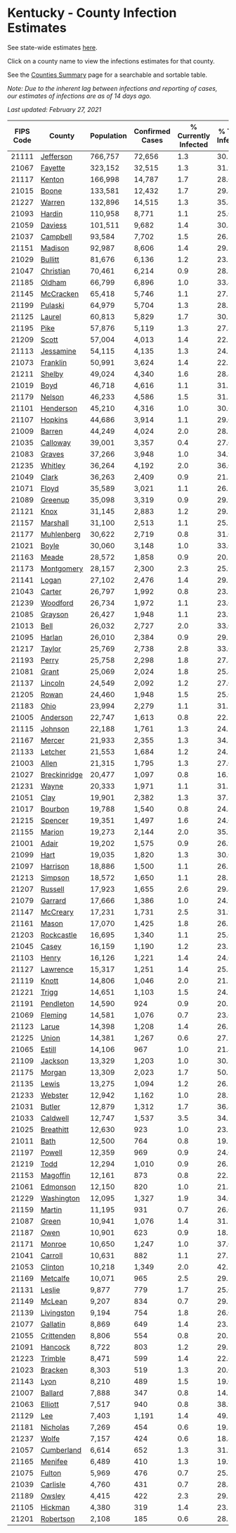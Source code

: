 # Kentucky - County Infection Estimates

See state-wide estimates [here](/infections/us-ky).

Click on a county name to view the infections estimates for that county.

See the [Counties Summary](/infections/summary-counties) page for a searchable and sortable table.

*Note: Due to the inherent lag between infections and reporting of cases, our estimates of infections are as of 14 days ago.*

*Last updated: February 27, 2021*

|   FIPS Code |                       County |   Population |   Confirmed Cases |   % Currently Infected |   % Total Infected |
|-------------|------------------------------|--------------|-------------------|------------------------|--------------------|
|       21111 |       [Jefferson](jefferson) |      766,757 |            72,656 |                    1.3 |               30.5 |
|       21067 |           [Fayette](fayette) |      323,152 |            32,515 |                    1.3 |               31.9 |
|       21117 |             [Kenton](kenton) |      166,998 |            14,787 |                    1.7 |               28.6 |
|       21015 |               [Boone](boone) |      133,581 |            12,432 |                    1.7 |               29.8 |
|       21227 |             [Warren](warren) |      132,896 |            14,515 |                    1.3 |               35.8 |
|       21093 |             [Hardin](hardin) |      110,958 |             8,771 |                    1.1 |               25.0 |
|       21059 |           [Daviess](daviess) |      101,511 |             9,682 |                    1.4 |               30.8 |
|       21037 |         [Campbell](campbell) |       93,584 |             7,702 |                    1.5 |               26.3 |
|       21151 |           [Madison](madison) |       92,987 |             8,606 |                    1.4 |               29.3 |
|       21029 |           [Bullitt](bullitt) |       81,676 |             6,136 |                    1.2 |               23.7 |
|       21047 |       [Christian](christian) |       70,461 |             6,214 |                    0.9 |               28.3 |
|       21185 |             [Oldham](oldham) |       66,799 |             6,896 |                    1.0 |               33.4 |
|       21145 |       [McCracken](mccracken) |       65,418 |             5,746 |                    1.1 |               27.7 |
|       21199 |           [Pulaski](pulaski) |       64,979 |             5,704 |                    1.3 |               28.2 |
|       21125 |             [Laurel](laurel) |       60,813 |             5,829 |                    1.7 |               30.2 |
|       21195 |                 [Pike](pike) |       57,876 |             5,119 |                    1.3 |               27.8 |
|       21209 |               [Scott](scott) |       57,004 |             4,013 |                    1.4 |               22.2 |
|       21113 |       [Jessamine](jessamine) |       54,115 |             4,135 |                    1.3 |               24.2 |
|       21073 |         [Franklin](franklin) |       50,991 |             3,624 |                    1.4 |               22.7 |
|       21211 |             [Shelby](shelby) |       49,024 |             4,340 |                    1.6 |               28.4 |
|       21019 |                 [Boyd](boyd) |       46,718 |             4,616 |                    1.1 |               31.5 |
|       21179 |             [Nelson](nelson) |       46,233 |             4,586 |                    1.5 |               31.3 |
|       21101 |       [Henderson](henderson) |       45,210 |             4,316 |                    1.0 |               30.6 |
|       21107 |           [Hopkins](hopkins) |       44,686 |             3,914 |                    1.1 |               29.0 |
|       21009 |             [Barren](barren) |       44,249 |             4,024 |                    2.0 |               28.5 |
|       21035 |         [Calloway](calloway) |       39,001 |             3,357 |                    0.4 |               27.6 |
|       21083 |             [Graves](graves) |       37,266 |             3,948 |                    1.0 |               34.9 |
|       21235 |           [Whitley](whitley) |       36,264 |             4,192 |                    2.0 |               36.0 |
|       21049 |               [Clark](clark) |       36,263 |             2,409 |                    0.9 |               21.3 |
|       21071 |               [Floyd](floyd) |       35,589 |             3,021 |                    1.1 |               26.7 |
|       21089 |           [Greenup](greenup) |       35,098 |             3,319 |                    0.9 |               29.9 |
|       21121 |                 [Knox](knox) |       31,145 |             2,883 |                    1.2 |               29.1 |
|       21157 |         [Marshall](marshall) |       31,100 |             2,513 |                    1.1 |               25.7 |
|       21177 |     [Muhlenberg](muhlenberg) |       30,622 |             2,719 |                    0.8 |               31.0 |
|       21021 |               [Boyle](boyle) |       30,060 |             3,148 |                    1.0 |               33.6 |
|       21163 |               [Meade](meade) |       28,572 |             1,858 |                    0.9 |               20.5 |
|       21173 |     [Montgomery](montgomery) |       28,157 |             2,300 |                    2.3 |               25.9 |
|       21141 |               [Logan](logan) |       27,102 |             2,476 |                    1.4 |               29.1 |
|       21043 |             [Carter](carter) |       26,797 |             1,992 |                    0.8 |               23.3 |
|       21239 |         [Woodford](woodford) |       26,734 |             1,972 |                    1.1 |               23.6 |
|       21085 |           [Grayson](grayson) |       26,427 |             1,948 |                    1.1 |               23.9 |
|       21013 |                 [Bell](bell) |       26,032 |             2,727 |                    2.0 |               33.0 |
|       21095 |             [Harlan](harlan) |       26,010 |             2,384 |                    0.9 |               29.2 |
|       21217 |             [Taylor](taylor) |       25,769 |             2,738 |                    2.8 |               33.0 |
|       21193 |               [Perry](perry) |       25,758 |             2,298 |                    1.8 |               27.8 |
|       21081 |               [Grant](grant) |       25,069 |             2,024 |                    1.8 |               25.4 |
|       21137 |           [Lincoln](lincoln) |       24,549 |             2,092 |                    1.2 |               27.0 |
|       21205 |               [Rowan](rowan) |       24,460 |             1,948 |                    1.5 |               25.0 |
|       21183 |                 [Ohio](ohio) |       23,994 |             2,279 |                    1.1 |               31.1 |
|       21005 |         [Anderson](anderson) |       22,747 |             1,613 |                    0.8 |               22.7 |
|       21115 |           [Johnson](johnson) |       22,188 |             1,761 |                    1.3 |               24.7 |
|       21167 |             [Mercer](mercer) |       21,933 |             2,355 |                    1.3 |               34.3 |
|       21133 |           [Letcher](letcher) |       21,553 |             1,684 |                    1.2 |               24.5 |
|       21003 |               [Allen](allen) |       21,315 |             1,795 |                    1.3 |               27.0 |
|       21027 | [Breckinridge](breckinridge) |       20,477 |             1,097 |                    0.8 |               16.9 |
|       21231 |               [Wayne](wayne) |       20,333 |             1,971 |                    1.1 |               31.1 |
|       21051 |                 [Clay](clay) |       19,901 |             2,382 |                    1.3 |               37.8 |
|       21017 |           [Bourbon](bourbon) |       19,788 |             1,540 |                    0.8 |               24.8 |
|       21215 |           [Spencer](spencer) |       19,351 |             1,497 |                    1.6 |               24.6 |
|       21155 |             [Marion](marion) |       19,273 |             2,144 |                    2.0 |               35.2 |
|       21001 |               [Adair](adair) |       19,202 |             1,575 |                    0.9 |               26.9 |
|       21099 |                 [Hart](hart) |       19,035 |             1,820 |                    1.3 |               30.0 |
|       21097 |         [Harrison](harrison) |       18,886 |             1,500 |                    1.1 |               26.2 |
|       21213 |           [Simpson](simpson) |       18,572 |             1,650 |                    1.1 |               28.7 |
|       21207 |           [Russell](russell) |       17,923 |             1,655 |                    2.6 |               29.4 |
|       21079 |           [Garrard](garrard) |       17,666 |             1,386 |                    1.0 |               24.9 |
|       21147 |         [McCreary](mccreary) |       17,231 |             1,731 |                    2.5 |               31.9 |
|       21161 |               [Mason](mason) |       17,070 |             1,425 |                    1.8 |               26.5 |
|       21203 |     [Rockcastle](rockcastle) |       16,695 |             1,340 |                    1.1 |               25.6 |
|       21045 |               [Casey](casey) |       16,159 |             1,190 |                    1.2 |               23.7 |
|       21103 |               [Henry](henry) |       16,126 |             1,221 |                    1.4 |               24.0 |
|       21127 |         [Lawrence](lawrence) |       15,317 |             1,251 |                    1.4 |               25.3 |
|       21119 |               [Knott](knott) |       14,806 |             1,046 |                    2.0 |               21.5 |
|       21221 |               [Trigg](trigg) |       14,651 |             1,103 |                    1.5 |               24.2 |
|       21191 |       [Pendleton](pendleton) |       14,590 |               924 |                    0.9 |               20.1 |
|       21069 |           [Fleming](fleming) |       14,581 |             1,076 |                    0.7 |               23.6 |
|       21123 |               [Larue](larue) |       14,398 |             1,208 |                    1.4 |               26.1 |
|       21225 |               [Union](union) |       14,381 |             1,267 |                    0.6 |               27.7 |
|       21065 |             [Estill](estill) |       14,106 |               967 |                    1.0 |               21.4 |
|       21109 |           [Jackson](jackson) |       13,329 |             1,203 |                    1.0 |               30.3 |
|       21175 |             [Morgan](morgan) |       13,309 |             2,023 |                    1.7 |               50.1 |
|       21135 |               [Lewis](lewis) |       13,275 |             1,094 |                    1.2 |               26.2 |
|       21233 |           [Webster](webster) |       12,942 |             1,162 |                    1.0 |               28.9 |
|       21031 |             [Butler](butler) |       12,879 |             1,312 |                    1.7 |               36.4 |
|       21033 |         [Caldwell](caldwell) |       12,747 |             1,537 |                    3.5 |               34.2 |
|       21025 |       [Breathitt](breathitt) |       12,630 |               923 |                    1.0 |               23.2 |
|       21011 |                 [Bath](bath) |       12,500 |               764 |                    0.8 |               19.2 |
|       21197 |             [Powell](powell) |       12,359 |               969 |                    0.9 |               24.6 |
|       21219 |                 [Todd](todd) |       12,294 |             1,010 |                    0.9 |               26.7 |
|       21153 |         [Magoffin](magoffin) |       12,161 |               873 |                    0.8 |               22.1 |
|       21061 |         [Edmonson](edmonson) |       12,150 |               820 |                    1.0 |               21.8 |
|       21229 |     [Washington](washington) |       12,095 |             1,327 |                    1.9 |               34.6 |
|       21159 |             [Martin](martin) |       11,195 |               931 |                    0.7 |               26.0 |
|       21087 |               [Green](green) |       10,941 |             1,076 |                    1.4 |               31.1 |
|       21187 |                 [Owen](owen) |       10,901 |               623 |                    0.9 |               18.3 |
|       21171 |             [Monroe](monroe) |       10,650 |             1,247 |                    1.0 |               37.0 |
|       21041 |           [Carroll](carroll) |       10,631 |               882 |                    1.1 |               27.1 |
|       21053 |           [Clinton](clinton) |       10,218 |             1,349 |                    2.0 |               42.2 |
|       21169 |         [Metcalfe](metcalfe) |       10,071 |               965 |                    2.5 |               29.7 |
|       21131 |             [Leslie](leslie) |        9,877 |               779 |                    1.7 |               25.0 |
|       21149 |             [McLean](mclean) |        9,207 |               834 |                    0.7 |               29.1 |
|       21139 |     [Livingston](livingston) |        9,194 |               754 |                    1.8 |               26.0 |
|       21077 |         [Gallatin](gallatin) |        8,869 |               649 |                    1.4 |               23.5 |
|       21055 |     [Crittenden](crittenden) |        8,806 |               554 |                    0.8 |               20.2 |
|       21091 |           [Hancock](hancock) |        8,722 |               803 |                    1.2 |               29.7 |
|       21223 |           [Trimble](trimble) |        8,471 |               599 |                    1.4 |               22.6 |
|       21023 |           [Bracken](bracken) |        8,303 |               519 |                    1.3 |               20.0 |
|       21143 |                 [Lyon](lyon) |        8,210 |               489 |                    1.5 |               19.0 |
|       21007 |           [Ballard](ballard) |        7,888 |               347 |                    0.8 |               14.1 |
|       21063 |           [Elliott](elliott) |        7,517 |               940 |                    0.8 |               38.9 |
|       21129 |                   [Lee](lee) |        7,403 |             1,191 |                    1.4 |               49.1 |
|       21181 |         [Nicholas](nicholas) |        7,269 |               454 |                    0.6 |               19.8 |
|       21237 |               [Wolfe](wolfe) |        7,157 |               424 |                    0.6 |               18.4 |
|       21057 |     [Cumberland](cumberland) |        6,614 |               652 |                    1.3 |               31.9 |
|       21165 |           [Menifee](menifee) |        6,489 |               410 |                    1.3 |               19.9 |
|       21075 |             [Fulton](fulton) |        5,969 |               476 |                    0.7 |               25.2 |
|       21039 |         [Carlisle](carlisle) |        4,760 |               431 |                    0.7 |               28.8 |
|       21189 |             [Owsley](owsley) |        4,415 |               422 |                    2.3 |               29.7 |
|       21105 |           [Hickman](hickman) |        4,380 |               319 |                    1.4 |               23.5 |
|       21201 |       [Robertson](robertson) |        2,108 |               185 |                    0.6 |               28.2 |